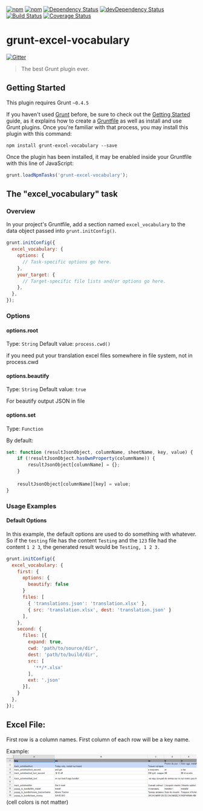 [![npm](http://img.shields.io/npm/v/grunt-excel-vocabulary.svg?style=flat-square)](https://www.npmjs.com/package/grunt-excel-vocabulary)
[![npm](http://img.shields.io/npm/l/grunt-excel-vocabulary.svg?style=flat-square)](http://opensource.org/licenses/MIT)
[![Dependency Status](https://david-dm.org/aliaksandr-pasynkau/grunt-excel-vocabulary.svg?style=flat-square)](https://david-dm.org/aliaksandr-pasynkau/grunt-excel-vocabulary)
[![devDependency Status](https://david-dm.org/aliaksandr-pasynkau/grunt-excel-vocabulary/dev-status.svg?style=flat-square)](https://david-dm.org/aliaksandr-pasynkau/grunt-excel-vocabulary#info=devDependencies)
[![Build Status](https://travis-ci.org/aliaksandr-pasynkau/grunt-excel-vocabulary.svg?branch=master&style=flat-square)](https://travis-ci.org/aliaksandr-pasynkau/grunt-excel-vocabulary)
[![Coverage Status](https://img.shields.io/coveralls/aliaksandr-pasynkau/grunt-excel-vocabulary.svg?style=flat-square)](https://coveralls.io/r/aliaksandr-pasynkau/grunt-excel-vocabulary?branch=master)

# grunt-excel-vocabulary

[![Gitter](https://badges.gitter.im/Join%20Chat.svg)](https://gitter.im/aliaksandr-pasynkau/grunt-excel-vocabulary?utm_source=badge&utm_medium=badge&utm_campaign=pr-badge&utm_content=badge)

> The best Grunt plugin ever.

## Getting Started
This plugin requires Grunt `~0.4.5`

If you haven't used [Grunt](http://gruntjs.com/) before, be sure to check out the [Getting Started](http://gruntjs.com/getting-started) guide, as it explains how to create a [Gruntfile](http://gruntjs.com/sample-gruntfile) as well as install and use Grunt plugins. Once you're familiar with that process, you may install this plugin with this command:

```shell
npm install grunt-excel-vocabulary --save
```

Once the plugin has been installed, it may be enabled inside your Gruntfile with this line of JavaScript:

```js
grunt.loadNpmTasks('grunt-excel-vocabulary');
```

## The "excel_vocabulary" task

### Overview
In your project's Gruntfile, add a section named `excel_vocabulary` to the data object passed into `grunt.initConfig()`.

```js
grunt.initConfig({
  excel_vocabulary: {
    options: {
      // Task-specific options go here.
    },
    your_target: {
      // Target-specific file lists and/or options go here.
    },
  },
});
```

### Options

#### options.root
Type: `String`
Default value: `process.cwd()`

if you need put your translation excel files somewhere in file system, not in process.cwd

#### options.beautify
Type: `String`
Default value: `true`

For beautify output JSON in file

#### options.set
Type: `Function`

By default:
```js
set: function (resultJsonObject, columnName, sheetName, key, value) {
    if (!resultJsonObject.hasOwnProperty(columnName)) {
        resultJsonObject[columnName] = {};
    }

    resultJsonObject[columnName][key] = value;
}
```

### Usage Examples

#### Default Options
In this example, the default options are used to do something with whatever. So if the `testing` file has the content `Testing` and the `123` file had the content `1 2 3`, the generated result would be `Testing, 1 2 3.`

```js
grunt.initConfig({
  excel_vocabulary: {
    first: {
      options: {
        beautify: false
      }
      files: [
        { 'translations.json': 'translation.xlsx' },
        { src: 'translation.xlsx', dest: 'translation.json' }
      ],
    },
    second: {
      files: [{
        expand: true,
        cwd: 'path/to/source/dir',
        dest: 'path/to/build/dir',
        src: [
          '**/*.xlsx'
        ],
        ext: '.json'
      }],
    }
  },
});
```

## Excel File:
First row is a column names. First column of each row will be a key name.

Example:
![file example](/doc/sheet_screen.png?raw=true)
(cell colors is not matter)
